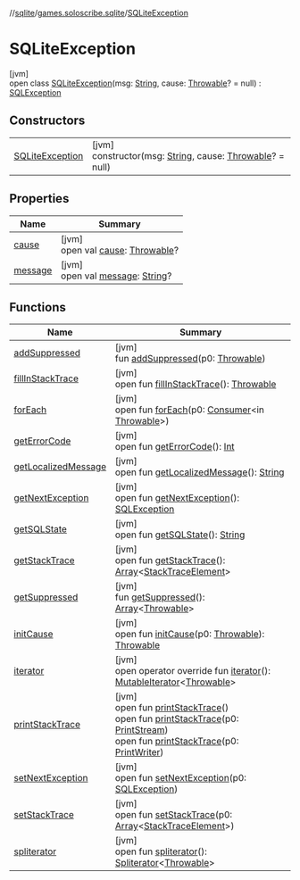 //[sqlite](../../../index.md)/[games.soloscribe.sqlite](../index.md)/[SQLiteException](index.md)

# SQLiteException

[jvm]\
open class [SQLiteException](index.md)(msg: [String](https://kotlinlang.org/api/latest/jvm/stdlib/kotlin-stdlib/kotlin/-string/index.html), cause: [Throwable](https://kotlinlang.org/api/latest/jvm/stdlib/kotlin-stdlib/kotlin/-throwable/index.html)? = null) : [SQLException](https://docs.oracle.com/javase/8/docs/api/java/sql/SQLException.html)

## Constructors

| | |
|---|---|
| [SQLiteException](-s-q-lite-exception.md) | [jvm]<br>constructor(msg: [String](https://kotlinlang.org/api/latest/jvm/stdlib/kotlin-stdlib/kotlin/-string/index.html), cause: [Throwable](https://kotlinlang.org/api/latest/jvm/stdlib/kotlin-stdlib/kotlin/-throwable/index.html)? = null) |

## Properties

| Name | Summary |
|---|---|
| [cause](index.md#-654012527%2FProperties%2F-1216412040) | [jvm]<br>open val [cause](index.md#-654012527%2FProperties%2F-1216412040): [Throwable](https://kotlinlang.org/api/latest/jvm/stdlib/kotlin-stdlib/kotlin/-throwable/index.html)? |
| [message](index.md#1824300659%2FProperties%2F-1216412040) | [jvm]<br>open val [message](index.md#1824300659%2FProperties%2F-1216412040): [String](https://kotlinlang.org/api/latest/jvm/stdlib/kotlin-stdlib/kotlin/-string/index.html)? |

## Functions

| Name | Summary |
|---|---|
| [addSuppressed](index.md#282858770%2FFunctions%2F-1216412040) | [jvm]<br>fun [addSuppressed](index.md#282858770%2FFunctions%2F-1216412040)(p0: [Throwable](https://kotlinlang.org/api/latest/jvm/stdlib/kotlin-stdlib/kotlin/-throwable/index.html)) |
| [fillInStackTrace](index.md#-1102069925%2FFunctions%2F-1216412040) | [jvm]<br>open fun [fillInStackTrace](index.md#-1102069925%2FFunctions%2F-1216412040)(): [Throwable](https://kotlinlang.org/api/latest/jvm/stdlib/kotlin-stdlib/kotlin/-throwable/index.html) |
| [forEach](index.md#-1867251874%2FFunctions%2F-1216412040) | [jvm]<br>open fun [forEach](index.md#-1867251874%2FFunctions%2F-1216412040)(p0: [Consumer](https://docs.oracle.com/javase/8/docs/api/java/util/function/Consumer.html)&lt;in [Throwable](https://kotlinlang.org/api/latest/jvm/stdlib/kotlin-stdlib/kotlin/-throwable/index.html)&gt;) |
| [getErrorCode](index.md#-142184163%2FFunctions%2F-1216412040) | [jvm]<br>open fun [getErrorCode](index.md#-142184163%2FFunctions%2F-1216412040)(): [Int](https://kotlinlang.org/api/latest/jvm/stdlib/kotlin-stdlib/kotlin/-int/index.html) |
| [getLocalizedMessage](index.md#1043865560%2FFunctions%2F-1216412040) | [jvm]<br>open fun [getLocalizedMessage](index.md#1043865560%2FFunctions%2F-1216412040)(): [String](https://kotlinlang.org/api/latest/jvm/stdlib/kotlin-stdlib/kotlin/-string/index.html) |
| [getNextException](index.md#324451830%2FFunctions%2F-1216412040) | [jvm]<br>open fun [getNextException](index.md#324451830%2FFunctions%2F-1216412040)(): [SQLException](https://docs.oracle.com/javase/8/docs/api/java/sql/SQLException.html) |
| [getSQLState](index.md#151790405%2FFunctions%2F-1216412040) | [jvm]<br>open fun [getSQLState](index.md#151790405%2FFunctions%2F-1216412040)(): [String](https://kotlinlang.org/api/latest/jvm/stdlib/kotlin-stdlib/kotlin/-string/index.html) |
| [getStackTrace](index.md#2050903719%2FFunctions%2F-1216412040) | [jvm]<br>open fun [getStackTrace](index.md#2050903719%2FFunctions%2F-1216412040)(): [Array](https://kotlinlang.org/api/latest/jvm/stdlib/kotlin-stdlib/kotlin/-array/index.html)&lt;[StackTraceElement](https://docs.oracle.com/javase/8/docs/api/java/lang/StackTraceElement.html)&gt; |
| [getSuppressed](index.md#672492560%2FFunctions%2F-1216412040) | [jvm]<br>fun [getSuppressed](index.md#672492560%2FFunctions%2F-1216412040)(): [Array](https://kotlinlang.org/api/latest/jvm/stdlib/kotlin-stdlib/kotlin/-array/index.html)&lt;[Throwable](https://kotlinlang.org/api/latest/jvm/stdlib/kotlin-stdlib/kotlin/-throwable/index.html)&gt; |
| [initCause](index.md#-418225042%2FFunctions%2F-1216412040) | [jvm]<br>open fun [initCause](index.md#-418225042%2FFunctions%2F-1216412040)(p0: [Throwable](https://kotlinlang.org/api/latest/jvm/stdlib/kotlin-stdlib/kotlin/-throwable/index.html)): [Throwable](https://kotlinlang.org/api/latest/jvm/stdlib/kotlin-stdlib/kotlin/-throwable/index.html) |
| [iterator](index.md#2044596334%2FFunctions%2F-1216412040) | [jvm]<br>open operator override fun [iterator](index.md#2044596334%2FFunctions%2F-1216412040)(): [MutableIterator](https://kotlinlang.org/api/latest/jvm/stdlib/kotlin-stdlib/kotlin.collections/-mutable-iterator/index.html)&lt;[Throwable](https://kotlinlang.org/api/latest/jvm/stdlib/kotlin-stdlib/kotlin/-throwable/index.html)&gt; |
| [printStackTrace](index.md#-1769529168%2FFunctions%2F-1216412040) | [jvm]<br>open fun [printStackTrace](index.md#-1769529168%2FFunctions%2F-1216412040)()<br>open fun [printStackTrace](index.md#1841853697%2FFunctions%2F-1216412040)(p0: [PrintStream](https://docs.oracle.com/javase/8/docs/api/java/io/PrintStream.html))<br>open fun [printStackTrace](index.md#1175535278%2FFunctions%2F-1216412040)(p0: [PrintWriter](https://docs.oracle.com/javase/8/docs/api/java/io/PrintWriter.html)) |
| [setNextException](index.md#23595891%2FFunctions%2F-1216412040) | [jvm]<br>open fun [setNextException](index.md#23595891%2FFunctions%2F-1216412040)(p0: [SQLException](https://docs.oracle.com/javase/8/docs/api/java/sql/SQLException.html)) |
| [setStackTrace](index.md#2135801318%2FFunctions%2F-1216412040) | [jvm]<br>open fun [setStackTrace](index.md#2135801318%2FFunctions%2F-1216412040)(p0: [Array](https://kotlinlang.org/api/latest/jvm/stdlib/kotlin-stdlib/kotlin/-array/index.html)&lt;[StackTraceElement](https://docs.oracle.com/javase/8/docs/api/java/lang/StackTraceElement.html)&gt;) |
| [spliterator](index.md#-1387152138%2FFunctions%2F-1216412040) | [jvm]<br>open fun [spliterator](index.md#-1387152138%2FFunctions%2F-1216412040)(): [Spliterator](https://docs.oracle.com/javase/8/docs/api/java/util/Spliterator.html)&lt;[Throwable](https://kotlinlang.org/api/latest/jvm/stdlib/kotlin-stdlib/kotlin/-throwable/index.html)&gt; |
